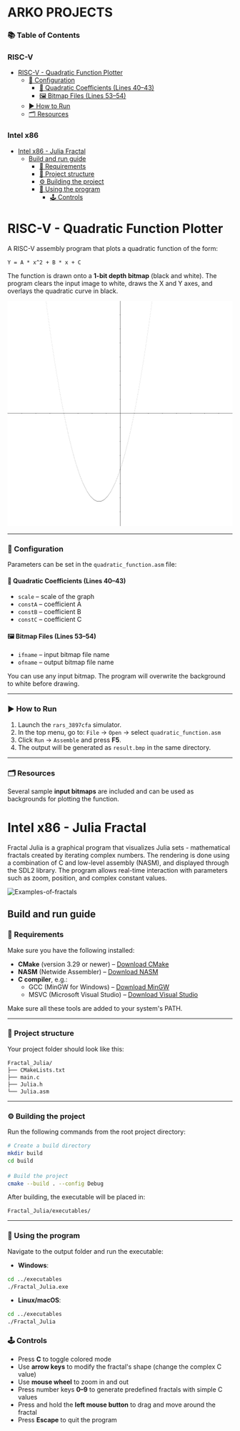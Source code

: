 # ARKO PROJECTS

### 📚 Table of Contents

### RISC-V
- [RISC-V - Quadratic Function Plotter](#risc-v---quadratic-function-plotter)
  - [🧾 Configuration](#🧾-configuration)
    - [🧮 Quadratic Coefficients (Lines 40–43)](#🧮-quadratic-coefficients-lines-40–43)
    - [🖼️ Bitmap Files (Lines 53–54)](#🖼️-bitmap-files-lines-53–54)
  - [▶️ How to Run](#▶️-how-to-run)
  - [🗂️ Resources](#🗂️-resources)

### Intel x86
- [Intel x86 - Julia Fractal](#intel-x86---julia-fractal)
  - [Build and run guide](#build-and-run-guide)
    - [🧰 Requirements](#🧰-requirements)
    - [📁 Project structure](#📁-project-structure)
    - [⚙️ Building the project](#⚙️-building-the-project)
    - [🚀 Using the program](#🚀-using-the-program)
      - [🕹️ Controls](#🕹️-controls)

# RISC-V - Quadratic Function Plotter

A RISC-V assembly program that plots a quadratic function of the form:

```
Y = A * x^2 + B * x + C
```

The function is drawn onto a **1-bit depth bitmap** (black and white). The program clears the input image to white, draws the X and Y axes, and overlays the quadratic curve in black.

![Example-result](RISC-V/example.bmp)

---

### 🧾 Configuration

Parameters can be set in the `quadratic_function.asm` file:

#### 🧮 Quadratic Coefficients (Lines 40–43)
- `scale` – scale of the graph
- `constA` – coefficient A
- `constB` – coefficient B
- `constC` – coefficient C

#### 🖼️ Bitmap Files (Lines 53–54)
- `ifname` – input bitmap file name
- `ofname` – output bitmap file name

You can use any input bitmap. The program will overwrite the background to white before drawing.

---

### ▶️ How to Run

1. Launch the `rars_3897cfa` simulator.
2. In the top menu, go to: `File` → `Open` → select `quadratic_function.asm`
3. Click `Run` → `Assemble` and press **F5**.
4. The output will be generated as `result.bmp` in the same directory.

---

### 🗂️ Resources

Several sample **input bitmaps** are included and can be used as backgrounds for plotting the function.



# Intel x86 - Julia Fractal

Fractal Julia is a graphical program that visualizes Julia sets - mathematical fractals created by iterating complex numbers. The rendering is done using a combination of C and low-level assembly (NASM), and displayed through the SDL2 library. The program allows real-time interaction with parameters such as zoom, position, and complex constant values.

![Examples-of-fractals](INTEL-x86/fractals.png)

## Build and run guide

### 🧰 Requirements

Make sure you have the following installed:

- **CMake** (version 3.29 or newer) – [Download CMake](https://cmake.org/download/)
- **NASM** (Netwide Assembler) – [Download NASM](https://www.nasm.us/pub/nasm/releasebuilds/)
- **C compiler**, e.g.:
  - GCC (MinGW for Windows) – [Download MinGW](https://winlibs.com/)
  - MSVC (Microsoft Visual Studio) – [Download Visual Studio](https://visualstudio.microsoft.com/)

Make sure all these tools are added to your system's PATH.

---

### 📁 Project structure
Your project folder should look like this:

```
Fractal_Julia/
├── CMakeLists.txt
├── main.c
├── Julia.h
└── Julia.asm
```

---

### ⚙️ Building the project

Run the following commands from the root project directory:

```bash
# Create a build directory
mkdir build
cd build

# Build the project
cmake --build . --config Debug
```

After building, the executable will be placed in:
```
Fractal_Julia/executables/
```

---

### 🚀 Using the program

Navigate to the output folder and run the executable:

- **Windows**:
```bash
cd ../executables
./Fractal_Julia.exe
```

- **Linux/macOS**:
```bash
cd ../executables
./Fractal_Julia
```

### 🕹️ Controls

- Press **C** to toggle colored mode
- Use **arrow keys** to modify the fractal's shape (change the complex C value)
- Use **mouse wheel** to zoom in and out
- Press number keys **0–9** to generate predefined fractals with simple C values
- Press and hold the **left mouse button** to drag and move around the fractal
- Press **Escape** to quit the program

